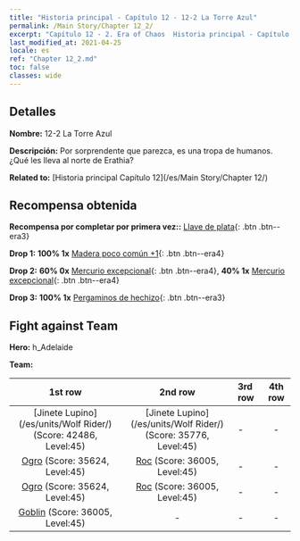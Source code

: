 ```yaml
---
title: "Historia principal - Capítulo 12 - 12-2 La Torre Azul"
permalink: /Main Story/Chapter 12_2/
excerpt: "Capítulo 12 - 2. Era of Chaos  Historia principal - Capítulo 12_2. 12-2 La Torre Azul"
last_modified_at: 2021-04-25
locale: es
ref: "Chapter 12_2.md"
toc: false
classes: wide
---
```


## Detalles

 **Nombre:** 12-2 La Torre Azul

 **Descripción:** Por sorprendente que parezca, es una tropa de humanos. ¿Qué les lleva al norte de Erathia?

 **Related to:** [Historia principal Capítulo 12](/es/Main Story/Chapter 12/)

## Recompensa obtenida

 **Recompensa por completar por primera vez::** [Llave de plata](/ItemsES/con_693/){: .btn .btn--era3}

 **Drop 1:** **100% 1x** [Madera poco común +1](/ItemsES/mat_41/){: .btn .btn--era4}

 **Drop 2:** **60% 0x** [Mercurio excepcional](/ItemsES/mat_35/){: .btn .btn--era4}, **40% 1x** [Mercurio excepcional](/ItemsES/mat_35/){: .btn .btn--era4}

 **Drop 3:** **100% 1x** [Pergaminos de hechizo](/ItemsES/con_694/){: .btn .btn--era3}


## Fight against Team
 **Hero:** h_Adelaide

 **Team:**


  | 1st row | 2nd row | 3rd row | 4th row |
  |:----:|:----:|:----|:----:|
  | [Jinete Lupino](/es/units/Wolf Rider/) (Score: 42486, Level:45)  | [Jinete Lupino](/es/units/Wolf Rider/) (Score: 35776, Level:45)  | - | - |
  | [Ogro](/es/units/Ogre/) (Score: 35624, Level:45)  | [Roc](/es/units/Roc/) (Score: 36005, Level:45)  | - | - |
  | [Ogro](/es/units/Ogre/) (Score: 35624, Level:45)  | [Roc](/es/units/Roc/) (Score: 36005, Level:45)  | - | - |
  | [Goblin](/es/units/Goblin/) (Score: 36005, Level:45)  | - | - | - |


